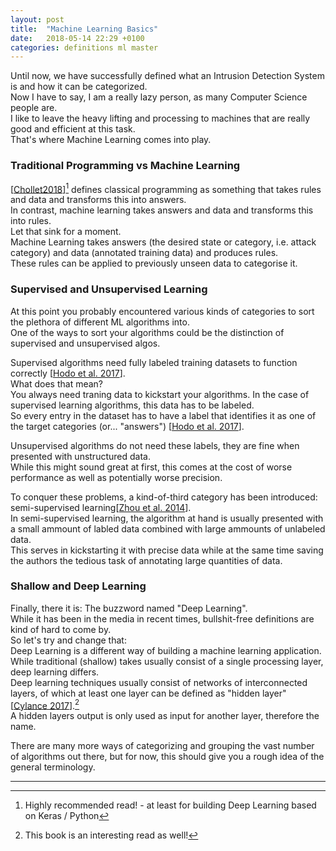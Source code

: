 ```yaml
---
layout: post
title:  "Machine Learning Basics"
date:   2018-05-14 22:29 +0100
categories: definitions ml master
---
```

Until now, we have successfully defined what an Intrusion Detection System is and how it can be categorized.  
Now I have to say, I am a really lazy person, as many Computer Science people are.  
I like to leave the heavy lifting and processing to machines that are really good and efficient at this task.  
That's where Machine Learning comes into play.  

### Traditional Programming vs Machine Learning
[[Chollet2018](https://www.manning.com/books/deep-learning-with-python)][^1] defines classical programming as something that takes rules and data and transforms this into answers.  
In contrast, machine learning takes answers and data and transforms this into rules.  
Let that sink for a moment.  
Machine Learning takes answers (the desired state or category, i.e. attack category) and data (annotated training data) and produces rules.  
These rules can be applied to previously unseen data to categorise it.  

### Supervised and Unsupervised Learning
At this point you probably encountered various kinds of categories to sort the plethora of different ML algorithms into.  
One of the ways to sort your algorithms could be the distinction of supervised and unsupervised algos.  

Supervised algorithms need fully labeled training datasets to function correctly [[Hodo et al. 2017](https://arxiv.org/abs/1701.02145)].  
What does that mean?  
You always need traning data to kickstart your algorithms. In the case of supervised learning algorithms, this data has to be labeled.  
So every entry in the dataset has to have a label that identifies it as one of the target categories (or... "answers") [[Hodo et al. 2017](https://arxiv.org/abs/1701.02145)].  

Unsupervised algorithms do not need these labels, they are fine when presented with unstructured data.  
While this might sound great at first, this comes at the cost of worse performance as well as potentially worse precision.  

To conquer these problems, a kind-of-third category has been introduced: semi-supervised learning[[Zhou et al. 2014](https://doi.org/10.1016/B978-0-12-396502-8.00022-X)].  
In semi-supervised learning, the algorithm at hand is usually presented with a small ammount of labled data combined with large ammounts of unlabeled data.  
This serves in kickstarting it with precise data while at the same time saving the authors the tedious task of annotating large quantities of data.

### Shallow and Deep Learning
Finally, there it is: The buzzword named "Deep Learning".  
While it has been in the media in recent times, bullshit-free definitions are kind of hard to come by.  
So let's try and change that:  
Deep Learning is a different way of building a machine learning application. While traditional (shallow) takes usually consist of a single processing layer, deep learning differs.  
Deep learning techniques usually consist of networks of interconnected layers, of which at least one layer can be defined as "hidden layer" [[Cylance 2017](https://www.amazon.de/Introduction-Artificial-Intelligence-Security-Professionals-ebook/dp/B07654CFFQ)].[^2]  
A hidden layers output is only used as input for another layer, therefore the name.  

There are many more ways of categorizing and grouping the vast number of algorithms out there, but for now, this should give you a rough idea of the general terminology.

-------

[^1]: Highly recommended read! - at least for building Deep Learning based on Keras / Python
[^2]: This book is an interesting read as well!